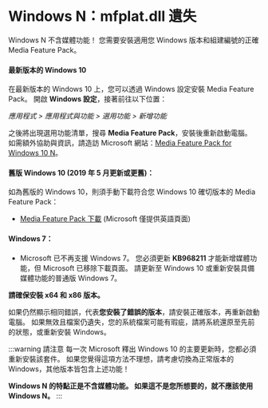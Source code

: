 # Windows N：mfplat.dll 遺失

Windows N 不含媒體功能！ 您需要安裝適用您 Windows 版本和組建編號的正確 Media Feature Pack。

#### 最新版本的 Windows 10
在最新版本的 Windows 10 上，您可以透過 Windows 設定安裝 Media Feature Pack。 開啟 **Windows 設定**，接著前往以下位置：

*應用程式 > 應用程式與功能 > 選用功能 > 新增功能*

之後將出現選用功能清單，搜尋 **Media Feature Pack**，安裝後重新啟動電腦。 如需額外協助與資訊，請造訪 Microsoft 網站：[Media Feature Pack for Windows 10 N](https://support.microsoft.com/en-us/help/4516397/media-feature-pack-for-windows-10-n-november-2019)。

#### 舊版 Windows 10 (2019 年 5 月更新或更舊)：
如為舊版的 Windows 10，則須手動下載符合您 Windows 10 確切版本的 Media Feature Pack：
  * [Media Feature Pack 下載](https://www.microsoft.com/en-us/software-download/mediafeaturepack) (Microsoft 僅提供英語頁面)

#### Windows 7：
  * Microsoft 已不再支援 Windows 7。 您必須更新 **KB968211** 才能新增媒體功能，但 Microsoft 已移除下載頁面。 請更新至 Windows 10 或重新安裝具備媒體功能的普通版 Windows 7。

**請確保安裝 x64 和 x86 版本。**

如果仍然顯示相同錯誤，代表**您安裝了錯誤的版本**，請安裝正確版本，再重新啟動電腦。 如果無效且檔案仍遺失，您的系統檔案可能有瑕疵，請將系統還原至先前的狀態，或重新安裝 Windows。

:::warning
請注意 每一次 Microsoft 釋出 Windows 10 的主要更新時，您都必須重新安裝該套件。 如果您覺得這項方法不理想，請考慮切換為正常版本的 Windows，其他版本皆包含上述功能！

**Windows N 的特點正是不含媒體功能。 如果這不是您所想要的，就不應該使用 Windows N。**
:::